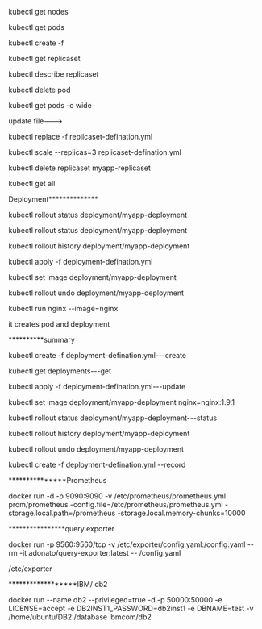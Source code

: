 kubectl get nodes 

kubectl get pods 

kubectl create -f <yml file> 

kubectl get replicaset 

kubectl describe replicaset 

kubectl delete pod <pod name> 

kubectl get pods -o wide 

update file---> 

kubectl replace  -f  replicaset-defination.yml 

kubectl scale --replicas=3 replicaset-defination.yml 

kubectl delete replicaset myapp-replicaset 

kubectl get all 

  

Deployment************** 

  

kubectl rollout status deployment/myapp-deployment 

  

kubectl rollout status deployment/myapp-deployment 

  

kubectl rollout history deployment/myapp-deployment 

  

kubectl apply -f deployment-defination.yml 

  

kubectl set image deployment/myapp-deployment 

kubectl rollout undo deployment/myapp-deployment 

  

kubectl run nginx --image=nginx 

it creates pod and deployment 

  

**********summary 

kubectl create -f deployment-defination.yml---create 

kubectl get deployments---get 

kubectl apply -f deployment-defination.yml---update 

kubectl set image deployment/myapp-deployment nginx=nginx:1.9.1 

  

kubectl rollout status deployment/myapp-deployment---status 

kubectl rollout history deployment/myapp-deployment 

  

kubectl rollout undo deployment/myapp-deployment 

  

kubectl create -f deployment-defination.yml --record 

  

***************Prometheus 

docker run -d -p 9090:9090 -v /etc/prometheus/prometheus.yml prom/prometheus -config.file=/etc/prometheus/prometheus.yml -storage.local.path=/prometheus -storage.local.memory-chunks=10000 

  

****************query exporter 

docker run -p 9560:9560/tcp -v /etc/exporter/config.yaml:/config.yaml --rm -it adonato/query-exporter:latest -- /config.yaml 

/etc/exporter 

  

  

******************IBM/ db2 

docker run  --name db2  --privileged=true -d -p 50000:50000 -e LICENSE=accept -e DB2INST1_PASSWORD=db2inst1 -e DBNAME=test -v /home/ubuntu/DB2:/database ibmcom/db2 
